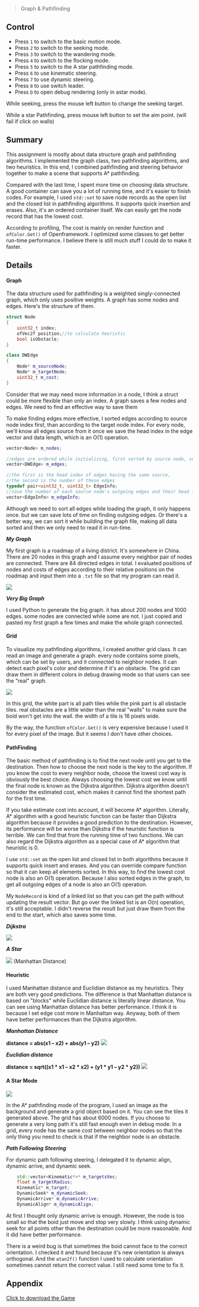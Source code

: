 > Graph & Pathfinding

## Control

* Press `1` to switch to the basic motion mode.
* Press `2` to switch to the seeking mode.
* Press `3` to switch to the wandering mode.
* Press `4` to switch to the flocking mode.
* Press `5` to switch to the A star pathfinding mode.
* Press `6` to use kinematic steering.
* Press `7` to use dynamic steering. 
* Press `8` to use switch leader. 
* Press `D` to open debug rendering (only in astar mode). 

While seeking, press the mouse left button to change the seeking target.

While a star Pathfinding, press mouse left button to set the aim point. (will fail if click on walls)

## Summary

This assignment is mostly about data structure graph and pathfinding algorithms. I implemented the graph class, two pathfinding algorithms, and two heuristics. In this end, I combined pathfinding and steering behavior together to make a scene that supports A* pathfinding.

Compared with the last time, I spent more time on choosing data structure. A good container can save you a lot of running time, and it's easier to finish codes. For example, I used `std::set` to save node records as the open list and the closed list in pathfinding algorithms. It supports quick insertion and erases. Also, it's an ordered container itself. We can easily get the node record that has the lowest cost.

According to profiling, The cost is mainly on render function and `ofColor.Get()` of Openframework. I optimized some classes to get better run-time performance. I believe there is still much stuff I could do to make it faster.

## Details

#### Graph

The data structure used for pathfinding is a weighted singly-connected graph, which only uses positive weights. A graph has some nodes and edges. Here's the structure of them.

```c++
struct Node
{
    uint32_t index;
    ofVec2f position;//to calculate heuristic
    bool isObstacle;
}

class DWEdge
{
    Node* m_sourceNode;
    Node* m_targetNode;
    uint32_t m_cost;
}
```

Consider that we may need more information in a node, I think a struct could be more flexible than only an index. A graph saves a few nodes and edges. We need to find an effective way to save them

To make finding edges more effective, I sorted edges according to source node index first, than according to the target node index. For every node, we'll know all edges source from it once we save the head index in the edge vector and data length, which is an O(1) operation.

```c++
vector<Node> m_nodes;

//edges are ordered while initializing, first sorted by source node, second sorted by target node
vector<DWEdge> m_edges;

//the first is the head index of edges having the same source,
//the second is the number of these edges
typedef pair<uint32_t, uint32_t> EdgeInfo;
//save the number of each source node's outgoing edges and their head index in m_edges; 
vector<EdgeInfo> m_edgeInfo;	
```

Although we need to sort all edges while loading the graph, it only happens once. but we can save lots of time on finding outgoing edges. Or there's a better way, we can sort it while building the graph file, making all data sorted and then we only need to read it in run-time.

***My Graph***

My first graph is a roadmap of a living district. It's somewhere in China. There are 20 nodes in this graph and I assume every neighbor pair of nodes are connected. There are 84 directed edges in total. I evaluated positions of nodes and costs of edges according to their relative positions on the roadmap and input them into a `.txt` file so that my program can read it.

![](/img/in-post/ai-write-up-02/3.jpg)

***Very Big Graph***

I used Python to generate the big graph. it has about 200 nodes and 1000 edges. some nodes are connected while some are not. I just copied and pasted my first graph a few times and make the whole graph connected.

#### Grid

To visualize my pathfinding algorithms, I created another grid class. It can read an image and generate a graph. every node contains some pixels, which can be set by users, and it connected to neighbor nodes. It can detect each pixel's color and determine if it's an obstacle. The grid can draw them in different colors in debug drawing mode so that users can see the "real" graph. 

![](/img/in-post/ai-write-up-02/2.gif)

In this grid, the white part is all path tiles while the pink part is all obstacle tiles. real obstacles are a little wider than the real "walls" to make sure the boid won't get into the wall. the width of a tile is 16 pixels wide. 

By the way, the function `ofColor.Get()` is very expensive because I used it for every pixel of the image. But it seems I don't have other choices.

#### PathFinding

The basic method of pathfinding is to find the next node until you get to the destination. Then how to choose the next node is the key to the algorithm. If you know the cost to every neighbor node, choose the lowest cost way is obviously the best choice. Always choosing the lowest cost we know until the final node is known as the Dijkstra algorithm. Dijkstra algorithm doesn't consider the estimated cost, which makes it cannot find the shortest path for the first time.

If you take estimate cost into account, it will become A* algorithm. Literally, A* algorithm with a good heuristic function can be faster than Dijkstra algorithm because it provides a good prediction to the destination. However, its performance will be worse than Dijkstra if the heuristic function is terrible. We can find that from the running time of two functions. We can also regard the Dijkstra algorithm as a special case of A* algorithm that heuristic is 0.

I use `std::set` as the open list and closed list in both algorithms because it supports quick insert and erases. And you can override compare function so that it can keep all elements sorted. In this way, to find the lowest cost node is also an O(1) operation. Because I also sorted edges in the graph, to get all outgoing edges of a node is also an O(1) operation.

My `NodeRecord` is kind of a linked list so that you can get the path without updating the result vector. But go over the linked list is an O(n) operation, it's still acceptable. I didn't reverse the result but just draw them from the end to the start, which also saves some time.

***Dijkstra***

![](/img/in-post/ai-write-up-02/1.JPG)

***A Star***

![](/img/in-post/ai-write-up-02/2.JPG)
(Manhattan Distance)


#### Heuristic

I used Manhattan distance and Euclidian distance as my heuristics. They are both very good predictions. The difference is that Manhattan distance is based on "blocks" while Euclidian distance is literally linear distance. You can see using Manhattan distance has better performance. I think it is because I set edge cost more in Manhattan way. Anyway, both of them have better performances than the Dijkstra algorithm.

***Manhattan Distance***

**distance = abs(x1 – x2) + abs(y1 – y2)** 
![](/img/in-post/ai-write-up-02/2.JPG)

***Euclidian distance***

**distance = sqrt((x1 * x1 – x2 * x2) + (y1 * y1 – y2 * y2))**
![](/img/in-post/ai-write-up-02/4.JPG)


#### A Star Mode

![](/img/in-post/ai-write-up-02/4.gif)

In the A* pathfinding mode of the program, I used an image as the background and generate a grid object based on it. You can see the tiles it generated above. The grid has about 6000 nodes. If you choose to generate a very long path it's still fast enough even in debug mode. In a grid, every node has the same cost between neighbor nodes so that the only thing you need to check is that if the neighbor node is an obstacle. 

***Path Following Steering***

For dynamic path following steering, I delegated it to dynamic align, dynamic arrive, and dynamic seek.

```c++
	std::vector<Kinematic*>* m_targetsVec;
	float m_targetRadius;
	Kinematic* m_target;
	DynamicSeek* m_dynamicSeek;
	DynamicArrive* m_dynamicArrive;
	DynamicAlign* m_dynamicAlign;
```
At first I thought only dynamic arrive is enough. However, the node is too small so that the boid just move and stop very slowly. I think using dynamic seek for all points other than the destination could be more reasonable. And it did have better performance.

There is a weird bug is that sometimes the boid cannot face to the correct orientation. I checked it and found because it's new orientation is always orthogonal. And the `atan2f()` function I used to calculate orientation sometimes cannot return the correct value. I still need some time to fix it.

## Appendix

[Click to download the Game](/assets/AIAssignment.zip)